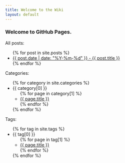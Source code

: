 ```yaml
---
title: Welcome to the Wiki
layout: default
---
```

### Welcome to GitHub Pages.

All posts:

<ul>
{% for post in site.posts %}
  <li><a href="{{ post.url }}">{{ post.date | date: "%Y-%m-%d" }} - {{ post.title }}</a></li>
{% endfor %}
</ul>

Categories:
<ul>
{% for category in site.categories %}
  <li>{{ category[0] }}
    <ul>
    {% for page in category[1] %}
        <li><a href="{{ page.url }}">{{ page.title }}</a></li>
    {% endfor %}
    </ul>
  </li>
{% endfor %}
</ul>

Tags:
<ul>
{% for tag in site.tags %}
  <li> {{ tag[0] }}
    <ul>
    {% for page in tag[1] %}
        <li><a href="{{ page.url }}">{{ page.title }}</a></li>
    {% endfor %}
    </ul>
  </li>
{% endfor %}
</ul>
